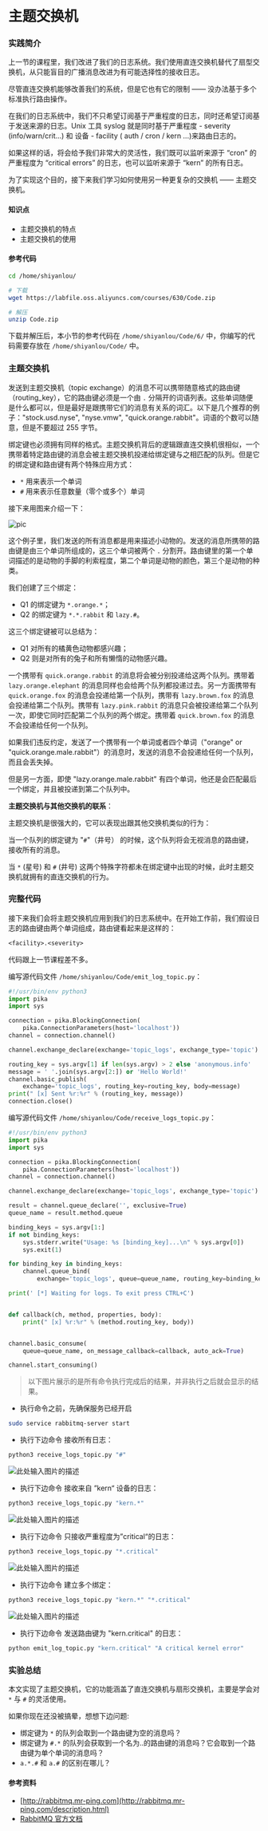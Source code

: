 # 主题交换机

### 实践简介

上一节的课程里，我们改进了我们的日志系统。我们使用直连交换机替代了扇型交换机，从只能盲目的广播消息改进为有可能选择性的接收日志。

尽管直连交换机能够改善我们的系统，但是它也有它的限制 —— 没办法基于多个标准执行路由操作。

在我们的日志系统中，我们不只希望订阅基于严重程度的日志，同时还希望订阅基于发送来源的日志。Unix 工具 syslog 就是同时基于严重程度 - severity (info/warn/crit...) 和 设备 - facility ( auth / cron / kern ...)来路由日志的。

如果这样的话，将会给予我们非常大的灵活性，我们既可以监听来源于 “cron” 的严重程度为 “critical errors” 的日志，也可以监听来源于 “kern” 的所有日志。

为了实现这个目的，接下来我们学习如何使用另一种更复杂的交换机 —— 主题交换机。

#### 知识点

- 主题交换机的特点
- 主题交换机的使用

#### 参考代码

```bash
cd /home/shiyanlou/

# 下载
wget https://labfile.oss.aliyuncs.com/courses/630/Code.zip

# 解压
unzip Code.zip
```

下载并解压后，本小节的参考代码在 `/home/shiyanlou/Code/6/` 中，你编写的代码需要存放在 `/home/shiyanlou/Code/` 中。

### 主题交换机

发送到主题交换机（topic exchange）的消息不可以携带随意格式的路由键（routing_key），它的路由键必须是一个由 `.` 分隔开的词语列表。这些单词随便是什么都可以，但是最好是跟携带它们的消息有关系的词汇。以下是几个推荐的例子："stock.usd.nyse", "nyse.vmw", "quick.orange.rabbit"。词语的个数可以随意，但是不要超过 255 字节。

绑定键也必须拥有同样的格式。主题交换机背后的逻辑跟直连交换机很相似，一个携带着特定路由键的消息会被主题交换机投递给绑定键与之相匹配的队列。但是它的绑定键和路由键有两个特殊应用方式：

- `*` 用来表示一个单词
- `#` 用来表示任意数量（零个或多个）单词

接下来用图来介绍一下：

![pic](https://doc.shiyanlou.com/document-uid59274labid2105timestamp1472814217836.png)

这个例子里，我们发送的所有消息都是用来描述小动物的。发送的消息所携带的路由键是由三个单词所组成的，这三个单词被两个 `.` 分割开。路由键里的第一个单词描述的是动物的手脚的利索程度，第二个单词是动物的颜色，第三个是动物的种类。

我们创建了三个绑定：

- Q1 的绑定键为 `*.orange.*`；
- Q2 的绑定键为 `*.*.rabbit` 和 `lazy.#`。

这三个绑定键被可以总结为：

- Q1 对所有的橘黄色动物都感兴趣；
- Q2 则是对所有的兔子和所有懒惰的动物感兴趣。

一个携带有 `quick.orange.rabbit` 的消息将会被分别投递给这两个队列。携带着 `lazy.orange.elephant` 的消息同样也会给两个队列都投递过去。另一方面携带有 `quick.orange.fox` 的消息会投递给第一个队列，携带有 `lazy.brown.fox` 的消息会投递给第二个队列。携带有 `lazy.pink.rabbit` 的消息只会被投递给第二个队列一次，即使它同时匹配第二个队列的两个绑定。携带着 `quick.brown.fox` 的消息不会投递给任何一个队列。

如果我们违反约定，发送了一个携带有一个单词或者四个单词（"orange" or "quick.orange.male.rabbit"）的消息时，发送的消息不会投递给任何一个队列，而且会丢失掉。

但是另一方面，即使 "lazy.orange.male.rabbit" 有四个单词，他还是会匹配最后一个绑定，并且被投递到第二个队列中。

**主题交换机与其他交换机的联系**：

主题交换机是很强大的，它可以表现出跟其他交换机类似的行为：

当一个队列的绑定键为 "`#`"（井号） 的时候，这个队列将会无视消息的路由键，接收所有的消息。

当 `*` (星号) 和 `#` (井号) 这两个特殊字符都未在绑定键中出现的时候，此时主题交换机就拥有的直连交换机的行为。

### 完整代码

接下来我们会将主题交换机应用到我们的日志系统中。在开始工作前，我们假设日志的路由键由两个单词组成，路由键看起来是这样的：

```txt
<facility>.<severity>
```

代码跟上一节课程差不多。

编写源代码文件 `/home/shiyanlou/Code/emit_log_topic.py`：

```python
#!/usr/bin/env python3
import pika
import sys

connection = pika.BlockingConnection(
    pika.ConnectionParameters(host='localhost'))
channel = connection.channel()

channel.exchange_declare(exchange='topic_logs', exchange_type='topic')

routing_key = sys.argv[1] if len(sys.argv) > 2 else 'anonymous.info'
message = ' '.join(sys.argv[2:]) or 'Hello World!'
channel.basic_publish(
    exchange='topic_logs', routing_key=routing_key, body=message)
print(" [x] Sent %r:%r" % (routing_key, message))
connection.close()
```

编写源代码文件 `/home/shiyanlou/Code/receive_logs_topic.py`：

```python
#!/usr/bin/env python3
import pika
import sys

connection = pika.BlockingConnection(
    pika.ConnectionParameters(host='localhost'))
channel = connection.channel()

channel.exchange_declare(exchange='topic_logs', exchange_type='topic')

result = channel.queue_declare('', exclusive=True)
queue_name = result.method.queue

binding_keys = sys.argv[1:]
if not binding_keys:
    sys.stderr.write("Usage: %s [binding_key]...\n" % sys.argv[0])
    sys.exit(1)

for binding_key in binding_keys:
    channel.queue_bind(
        exchange='topic_logs', queue=queue_name, routing_key=binding_key)

print(' [*] Waiting for logs. To exit press CTRL+C')


def callback(ch, method, properties, body):
    print(" [x] %r:%r" % (method.routing_key, body))


channel.basic_consume(
    queue=queue_name, on_message_callback=callback, auto_ack=True)

channel.start_consuming()
```

> 以下图片展示的是所有命令执行完成后的结果，并非执行之后就会显示的结果。

- 执行命令之前，先确保服务已经开启

```bash
sudo service rabbitmq-server start
```

- 执行下边命令 接收所有日志：

```bash
python3 receive_logs_topic.py "#"
```

![此处输入图片的描述](https://doc.shiyanlou.com/document-uid59274labid2105timestamp1472814244419.png)

- 执行下边命令 接收来自 ”kern“ 设备的日志：

```bash
python3 receive_logs_topic.py "kern.*"
```

![此处输入图片的描述](https://doc.shiyanlou.com/document-uid59274labid2105timestamp1472814252860.png)

- 执行下边命令 只接收严重程度为”critical“的日志：

```bash
python3 receive_logs_topic.py "*.critical"
```

![此处输入图片的描述](https://doc.shiyanlou.com/document-uid59274labid2105timestamp1472814260246.png)

- 执行下边命令 建立多个绑定：

```bash
python3 receive_logs_topic.py "kern.*" "*.critical"
```

![此处输入图片的描述](https://doc.shiyanlou.com/document-uid59274labid2105timestamp1472814271781.png)

- 执行下边命令 发送路由键为 "kern.critical" 的日志：

```bash
python emit_log_topic.py "kern.critical" "A critical kernel error"
```

### 实验总结

本文实现了主题交换机，它的功能涵盖了直连交换机与扇形交换机，主要是学会对 `*` 与 `#` 的灵活使用。

如果你现在还没被搞晕，想想下边问题:

- 绑定键为 `*` 的队列会取到一个路由键为空的消息吗？
- 绑定键为 `#.*` 的队列会获取到一个名为..的路由键的消息吗？它会取到一个路由键为单个单词的消息吗？
- `a.*.#` 和 `a.#` 的区别在哪儿？

#### 参考资料

- [http://rabbitmq.mr-ping.com](http://rabbitmq.mr-ping.com/description.html)
- [RabbitMQ 官方文档](http://www.rabbitmq.com/)